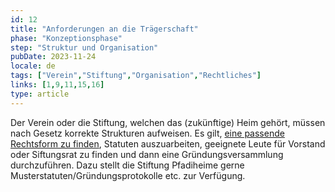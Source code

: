 ```yaml
---
id: 12
title: "Anforderungen an die Trägerschaft"
phase: "Konzeptionsphase"
step: "Struktur und Organisation"
pubDate: 2023-11-24
locale: de
tags: ["Verein","Stiftung","Organisation","Rechtliches"]
links: [1,9,11,15,16]
type: article
---
```


Der Verein oder die Stiftung, welchen das (zukünftige) Heim gehört, müssen nach Gesetz korrekte Strukturen aufweisen. Es gilt, [eine passende Rechtsform zu finden](./rechtsform-der-traegerschaft), Statuten auszuarbeiten, geeignete Leute für Vorstand oder Siftungsrat zu finden und dann eine Gründungsversammlung durchzuführen. Dazu stellt die Stiftung Pfadiheime gerne Musterstatuten/Gründungsprotokolle etc. zur Verfügung.
